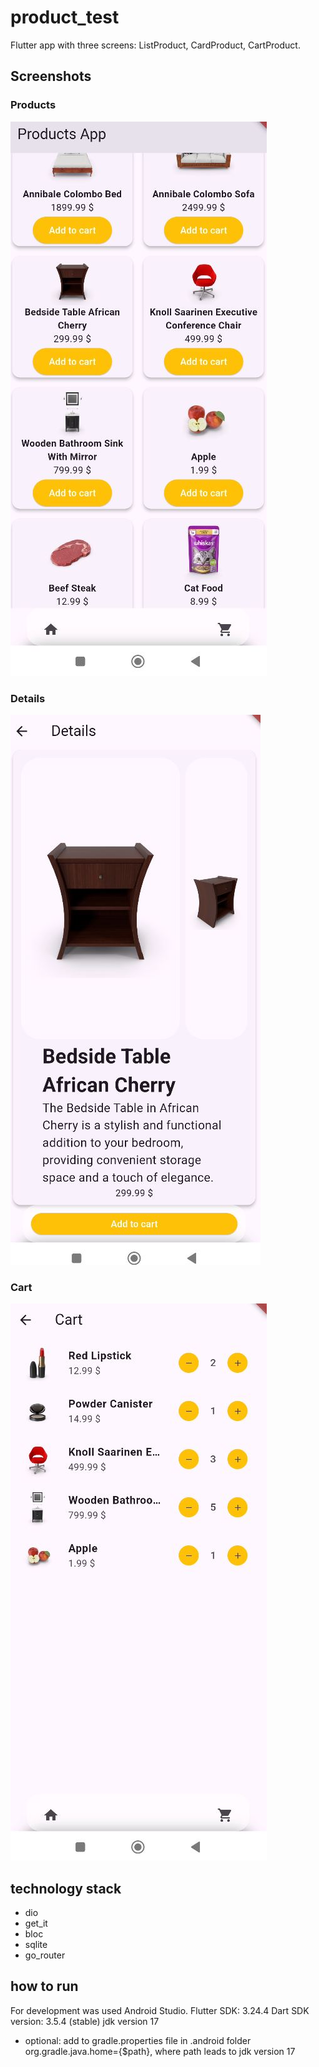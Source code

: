 # product_test
Flutter app with three screens: ListProduct, CardProduct, CartProduct.

## Screenshots

### Products
![List products](assets/product_list.JPG)

### Details
![Card product](assets/product_card.JPG)

### Cart
![List products added in cart](assets/product_cart.JPG)

## technology stack
- dio
- get_it
- bloc
- sqlite
- go_router

## how to run
For development was used Android Studio.
Flutter SDK: 3.24.4
Dart SDK version: 3.5.4 (stable)
jdk version 17 
- optional: 
add to gradle.properties file in .android folder  
org.gradle.java.home={$path},
where path leads to jdk version 17

